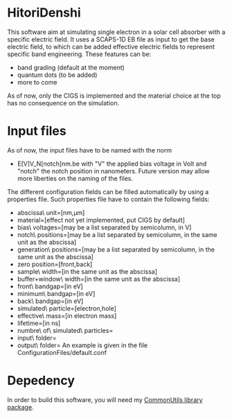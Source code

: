 # HitoriDenshi

This software aim at simulating single electron in a solar cell absorber with a specific electric field. It uses a SCAPS-1D EB file as input to get the base electric field, to which can be added effective electric fields to represent specific band engineering. These features can be:
- band grading (default at the moment)
- quantum dots (to be added)
- more to come

As of now, only the CIGS is implemented and the material choice at the top has no consequence on the simulation.

# Input files

As of now, the input files have to be named with the norm
* E[V]V_N[notch]nm.be
with "V" the applied bias voltage in Volt and "notch" the notch position in nanometers. Future version may allow more liberties on the naming of the files.

The different configuration fields can be filled automatically by using a properties file. Such properties file have to contain the following fields:
* abscissa\ unit=[nm,μm]
* material=[effect not yet implemented, put CIGS by default]
* bias\ voltages=[may be a list separated by semicolumn, in V]
* notch\ positions=[may be a list separated by semicolumn, in the same unit as the abscissa]
* generation\ positions=[may be a list separated by semicolumn, in the same unit as the abscissa]
* zero position=[front,back]
* sample\ width=[in the same unit as the abscissa]
* buffer+window\ width=[in the same unit as the abscissa]
* front\ bandgap=[in eV]
* minimum\ bandgap=[in eV]
* back\ bandgap=[in eV]
* simulated\ particle=[electron,hole]
* effective\ mass=[in electron mass]
* lifetime=[in ns]
* numbre\ of\ simulated\ particles=
* input\ folder=
* output\ folder=
An example is given in the file ConfigurationFiles/default.conf

# Depedency

In order to build this software, you will need my [CommonUtils library package](https://github.com/audreyazura/CommonUtils).
